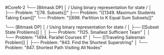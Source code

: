 #CoreN-2
└── [Bitmask DP]
    │   / Using binary representation for state /
    │
    ├── Problem: "[[78. Subsets]]"
    ├── Problem: "[[1349. Maximum Students Taking Exam]]"
    └── Problem: "[[698. Partition to K Equal Sum Subsets]]"

└── [Bitmask DP]
    │   / Using binary representation for state /
    │
    ├── [[Subset State Problems]]
    │   │   ├── Problem: "1125. Smallest Sufficient Team"
    │   │   └── Problem: "1494. Parallel Courses II"
    │
    └── [[Traveling Salesman Problem]]
        │   ├── Problem: "943. Find the Shortest Superstring"
        │   └── Problem: "847. Shortest Path Visiting All Nodes"